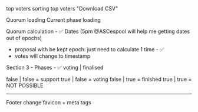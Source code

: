 top voters sorting
top voters "Download CSV"

Quorum loading
Current phase loading

Quorum calculation - ✅
Dates (5pm @ASCespool will help me getting dates out of epochs)

- proposal with be kept epoch: just need to calculate 1 time - ✅
- votes will change to timestamp

Section 3 - Phases - ✅
voting | finalised

false | false = support
true | false = voting
false | true = finished
true | true = NOT POSSIBLE

---

Footer
change favicon + meta tags
